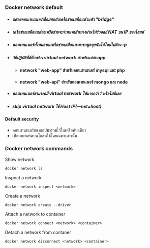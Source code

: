 
### Docker network default

- ##### แต่ละคอนเทนเนอร์เชื่อมต่อกับเครือข่ายเสมือนส่วนตัว "bridge"
- ##### เครือข่ายเสมือนแต่ละเครือข่ายจะกำหนดเส้นทางผ่านไฟร์วอลล์ NAT บน IP ของโฮสต์
- ##### คอนเทนเนอร์ทั้งหมดบนเครือข่ายเสมือนสามารถพูดคุยกันได้โดยไม่ต้อง -p
- ##### วิธีปฏิบัติที่ดีคือสร้าง virtual network สำหรับแต่ล่ะ app
  - #### network "web-app" สำหรับคอนเทนเนอร์ mysql และ php
  - #### network "web-api" สำหรับคอนเทนเนอร์ mongo และ node 
- ##### คอนเทนเนอร์สามารถมี virtual network ได้มากกว่า 1 หรือไม่มีเลย
- ##### skip virtual network ใช้ Host IP(--net=host)

#### Default security

- คอนเทนเนอร์ของแอปมารวมไว้ในเครือข่ายเดียว
- เปิดเผยพอร์ตบนโฮสต์ใช้โดยเฉพาะเท่านั้น

### Docker network commands

Show network 

    docker network ls

Inspect a network 

    docker network inspect <network>

Create a network

    docker network create --driver

Attach a network to container 

    docker network connect <network> <container>
    
Detach a network from contaner 

    docker network disconnect <network> <container>

